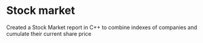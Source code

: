 # Stock market

Created a Stock Market report in C++ to combine indexes of companies and cumulate their current share price 
